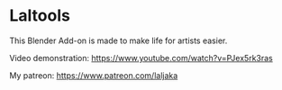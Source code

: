 # Laltools
This Blender Add-on is made to make life for artists easier.

Video demonstration:
https://www.youtube.com/watch?v=PJex5rk3ras

My patreon:
https://www.patreon.com/laljaka